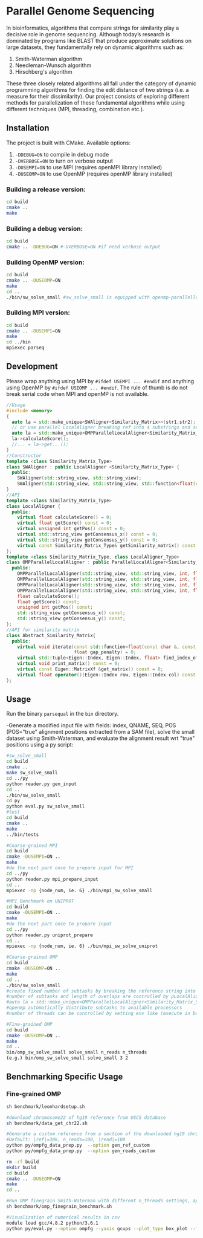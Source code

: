 # Parallel Genome Sequencing
In bioinformatics, algorithms that compare strings for similarity play a decisive role in genome sequencing. Although today’s research is dominated by programs like BLAST that produce approximate solutions on large datasets, they fundamentally rely on dynamic algorithms such as:

1. Smith-Waterman algorithm
2. Needleman-Wunsch algorithm
3. Hirschberg's algorithm

These three closely related algorithms all fall under the category of dynamic programming algorithms for finding the edit distance of two strings (i.e. a measure for their dissimilarity). Our project consists of exploring different methods for parallelization of these fundamental algorithms while using different techniques (MPI, threading, combination etc.).


## Installation

The project is built with CMake. Available options:
1. `-DDEBUG=ON` to compile in debug mode
2. `-DVERBOSE=ON` to turn on verbose output
3. `-DUSEMPI=ON` to use MPI (requires openMPI library installed)
4. `-DUSEOMP=ON` to use OpenMP (requires openMP library installed)

### Building a release version:

```bash
cd build
cmake ..
make
```

### Building a debug version:

```bash
cd build
cmake .. -DDEBUG=ON #-DVERBOSE=ON #if need verbose output
```

### Building OpenMP version:

```bash
cd build
cmake .. -DUSEOMP=ON
make
cd ..
./bin/sw_solve_small #sw_solve_small is equipped with openmp-parallellocalaligner
```

### Building MPI version:

```bash
cd build
cmake .. -DUSEMPI=ON
make
cd ../bin
mpiexec parseq
```

## Development
Please wrap anything using MPI by `#ifdef USEMPI ... #endif` and anything using OpenMP by `#ifdef USEOMP ... #endif`.
The rule of thumb is do not break serial code when MPI and openMP is not available.
```C++
//Usage
#include <memory>
{
  auto la = std::make_unique<SWAligner<Similarity_Matrix>>(str1,str2); //or SWAligner<Similarity_Matrix_Skewed>
  // or use parallel LocalAligner breaking ref into 4 substrings and setting overlaplength = samplelength * 2.0
  auto la = std::make_unique<OMPParallelLocalAligner<Similarity_Matrix_Skewed, SWAligner<Similarity_Matrix_Skewed>>>(row[2],fa_string,4,2.0);
  la->calculateScore();
  //... = la->get...();
}
//Constructor
template <class Similarity_Matrix_Type>
class SWAligner : public LocalAligner <Similarity_Matrix_Type> {
  public:
    SWAligner(std::string_view, std::string_view);
    SWAligner(std::string_view, std::string_view, std::function<float(const char &, const char &)> &&);
}
//API
template <class Similarity_Matrix_Type>
class LocalAligner {
  public:
    virtual float calculateScore() = 0;
    virtual float getScore() const = 0;
    virtual unsigned int getPos() const = 0;
    virtual std::string_view getConsensus_x() const = 0;
    virtual std::string_view getConsensus_y() const = 0;
    virtual const Similarity_Matrix_Type& getSimilarity_matrix() const =0;
};
template <class Similarity_Matrix_Type, class LocalAligner_Type>
class OMPParallelLocalAligner : public ParallelLocalAligner<Similarity_Matrix_Type, LocalAligner_Type> {
  public:
    OMPParallelLocalAligner(std::string_view, std::string_view, int, float);
    OMPParallelLocalAligner(std::string_view, std::string_view, int, float, float);
    OMPParallelLocalAligner(std::string_view, std::string_view, int, float, std::function<float(const char &, const char &)> &&);
    OMPParallelLocalAligner(std::string_view, std::string_view, int, float, std::function<float(const char &, const char &)> &&, float);
    float calculateScore();
    float getScore() const;
    unsigned int getPos() const;
    std::string_view getConsensus_x() const;
    std::string_view getConsensus_y() const;
};
//API for similarity matrix
class Abstract_Similarity_Matrix{
  public:
    virtual void iterate(const std::function<float(const char &, const char &)> &scoring_function,
                         float gap_penalty) = 0;
    virtual std::tuple<Eigen::Index, Eigen::Index, float> find_index_of_maximum() const = 0;
    virtual void print_matrix() const = 0;
    virtual const Eigen::MatrixXf &get_matrix() const = 0;
    virtual float operator()(Eigen::Index row, Eigen::Index col) const = 0;
};
```

## Usage

Run the binary `parsequal` in the `bin` directory.

-Generate a modified input file with fields: index, QNAME, SEQ, POS (POS="true" alignment positions extracted from a SAM file), solve the small dataset using Smith-Waterman, and evaluate the alignment result wrt "true" positions using a py script:

```bash
#sw_solve_small
cd build
cmake ..
make sw_solve_small
cd ../py
python reader.py gen_input
cd ..
./bin/sw_solve_small
cd py
python eval.py sw_solve_small
#test
cd build
cmake ..
make
../bin/tests

#Coarse-grained MPI
cd build
cmake -DUSEMPI=ON ..
make
#do the next part once to prepare input for MPI
cd ../py
python reader.py mpi_prepare_input
cd ..
mpiexec -np {node_num, ie. 6} ./bin/mpi_sw_solve_small

#MPI Benchmark on UNIPROT
cd build
cmake -DUSEMPI=ON ..
make
#do the next part once to prepare input
cd ../py
python reader.py uniprot_prepare
cd ..
mpiexec -np {node_num, ie. 6} ./bin/mpi_sw_solve_uniprot

#Coarse-grained OMP
cd build
cmake -DUSEOMP=ON ..
make
cd ..
./bin/sw_solve_small 
#create fixed number of subtasks by breaking the reference string into several pieces,
#number of subtasks and length of overlaps are controlled by pLocalAligner constructor:
#auto la = std::make_unique<OMPParallelLocalAligner<Similarity_Matrix_Skewed, SWAligner<Similarity_Matrix_Skewed>>>(row[2],fa_string,4,2.0);
#openmp automatically distribute subtasks to available processors
#number of threads can be controlled by setting env like (execute in bash): `export OMP_NUM_THREADS=16`

#Fine-grained OMP
cd build
cmake -DUSEOMP=ON ..
make
cd ..
bin/omp_sw_solve_small solve_small n_reads n_threads
(e.g.) bin/omp_sw_solve_small solve_small 3 2
```

## Benchmarking Specific Usage
### Fine-grained OMP
```bash
sh benchmark/leonhardsetup.sh

#download chromosome22 of hg19 reference from USCS database
sh benchmark/data_get_chr22.sh

#Generate a custom reference from a section of the downloaded hg19 chr22 and a set of custom reads
#Default: |ref|=30k, n_reads=100, |read|=100
python py/ompfg_data_prep.py  --option gen_ref_custom
python py/ompfg_data_prep.py  --option gen_reads_custom

rm -rf build
mkdir build
cd build
cmake .. -DUSEOMP=ON
make
cd ..

#Run OMP finegrain Smith-Waterman with different n_threads settings, append times to a csv
sh benchmark/omp_finegrain_benchmark.sh

#Visualization of numerical results in csv
module load gcc/4.8.2 python/3.6.1
python py/eval.py --option ompfg --yaxis gcups --plot_type box_plot --fit false
```
